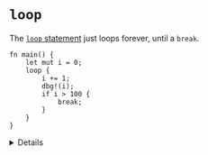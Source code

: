 # `loop`

The [`loop` statement](https://doc.rust-lang.org/std/keyword.loop.html) just
loops forever, until a `break`.

```rust,editable
fn main() {
    let mut i = 0;
    loop {
        i += 1;
        dbg!(i);
        if i > 100 {
            break;
        }
    }
}
```

<details>

- The `loop` statement works like a `while true` loop. Use it for things like
  servers which will serve connections forever.

## More to Explore

- `loop` is the only form of loop that can return a value. If students are
  curious, demonstrate breaking with a value, e.g. `break x + 10`.

</details>
